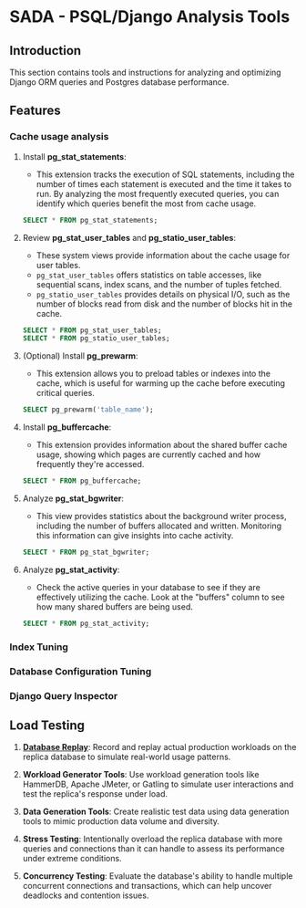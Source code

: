# SADA - PSQL/Django Analysis Tools

## Introduction

This section contains tools and instructions for analyzing and optimizing Django ORM queries and Postgres database performance.

## Features

### Cache usage analysis

1. Install **pg\_stat\_statements**:

   * This extension tracks the execution of SQL statements, including the number of times each statement is executed and the time it takes to run. By analyzing the most frequently executed queries, you can identify which queries benefit the most from cache usage.

   ```sql
   SELECT * FROM pg_stat_statements;
   ```

2. Review **pg\_stat\_user\_tables** and **pg\_statio\_user\_tables**:

   * These system views provide information about the cache usage for user tables.
   * `pg_stat_user_tables` offers statistics on table accesses, like sequential scans, index scans, and the number of tuples fetched.
   * `pg_statio_user_tables` provides details on physical I/O, such as the number of blocks read from disk and the number of blocks hit in the cache.

   ```sql
   SELECT * FROM pg_stat_user_tables;
   SELECT * FROM pg_statio_user_tables;
   ```

3. (Optional) Install **pg\_prewarm**:

   * This extension allows you to preload tables or indexes into the cache, which is useful for warming up the cache before executing critical queries.

   ```sql
   SELECT pg_prewarm('table_name');
   ```

4. Install **pg\_buffercache**:

   * This extension provides information about the shared buffer cache usage, showing which pages are currently cached and how frequently they're accessed.

   ```sql
   SELECT * FROM pg_buffercache;
   ```

5. Analyze **pg\_stat\_bgwriter**:

   * This view provides statistics about the background writer process, including the number of buffers allocated and written. Monitoring this information can give insights into cache activity.

   ```sql
   SELECT * FROM pg_stat_bgwriter;
   ```

6. Analyze **pg\_stat\_activity**:

   * Check the active queries in your database to see if they are effectively utilizing the cache. Look at the "buffers" column to see how many shared buffers are being used.

   ```sql
   SELECT * FROM pg_stat_activity;
   ```

### Index Tuning

### Database Configuration Tuning

### Django Query Inspector

## Load Testing

1. [**Database Replay**](/tools/load-testing/1-database-replay.md): Record and replay actual production workloads on the replica database to simulate real-world usage patterns.

2. **Workload Generator Tools**: Use workload generation tools like HammerDB, Apache JMeter, or Gatling to simulate user interactions and test the replica's response under load.

3. **Data Generation Tools**: Create realistic test data using data generation tools to mimic production data volume and diversity.

4. **Stress Testing**: Intentionally overload the replica database with more queries and connections than it can handle to assess its performance under extreme conditions.

5. **Concurrency Testing**: Evaluate the database's ability to handle multiple concurrent connections and transactions, which can help uncover deadlocks and contention issues.
